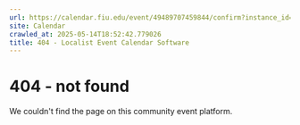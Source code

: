 ```yaml
---
url: https://calendar.fiu.edu/event/49489707459844/confirm?instance_id=49489707472139&return=https%3A%2F%2Fcalendar.fiu.edu%2Fcalendar%3Fevent_types%255B%255D%3D37290279036119
site: Calendar
crawled_at: 2025-05-14T18:52:42.779026
title: 404 - Localist Event Calendar Software
---
```


# 404 - not found
We couldn't find the page on this community event platform.
